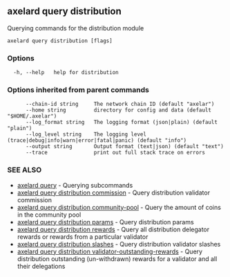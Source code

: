 ## axelard query distribution

Querying commands for the distribution module

```
axelard query distribution [flags]
```

### Options

```
  -h, --help   help for distribution
```

### Options inherited from parent commands

```
      --chain-id string     The network chain ID (default "axelar")
      --home string         directory for config and data (default "$HOME/.axelar")
      --log_format string   The logging format (json|plain) (default "plain")
      --log_level string    The logging level (trace|debug|info|warn|error|fatal|panic) (default "info")
      --output string       Output format (text|json) (default "text")
      --trace               print out full stack trace on errors
```

### SEE ALSO

- [axelard query](/cli-docs/v0_29_1/axelard_query) - Querying subcommands
- [axelard query distribution commission](/cli-docs/v0_29_1/axelard_query_distribution_commission) - Query distribution validator commission
- [axelard query distribution community-pool](/cli-docs/v0_29_1/axelard_query_distribution_community-pool) - Query the amount of coins in the community pool
- [axelard query distribution params](/cli-docs/v0_29_1/axelard_query_distribution_params) - Query distribution params
- [axelard query distribution rewards](/cli-docs/v0_29_1/axelard_query_distribution_rewards) - Query all distribution delegator rewards or rewards from a particular validator
- [axelard query distribution slashes](/cli-docs/v0_29_1/axelard_query_distribution_slashes) - Query distribution validator slashes
- [axelard query distribution validator-outstanding-rewards](/cli-docs/v0_29_1/axelard_query_distribution_validator-outstanding-rewards) - Query distribution outstanding (un-withdrawn) rewards for a validator and all their delegations
